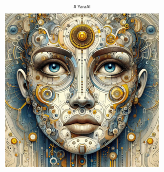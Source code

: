 <center> # YaraAI </center>

![YaraAI](https://github.com/YassineNefzi/YaraAI/blob/main/Yara%20Image.jfif)
